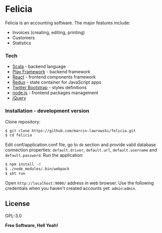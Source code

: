 # Felicia

Felicia is an accounting software. The major features include:

  - Invoices (creating, editing, printing)
  - Customers
  - Statistics

### Tech
   
* [Scala] - backend language
* [Play Framework] - backend framework
* [React] - frontend components framework
* [Redux] - state container for JavaScript apps
* [Twitter Bootstrap] - styles definitions
* [node.js] - frontend packages management
* [jQuery]


### Installation - development version

Clone repository:

```sh
$ git clone https://github.com/marcin-lawrowski/felicia.git
$ cd felicia
```

Edit conf/application.conf file, go to `db` section and provide valid database connection properties: `default.driver`, `default.url`, `default.username` and `default.password`. Run the application:

```sh
$ npm install -d
$ ./node_modules/.bin/webpack
$ sbt run
```
Open `http://localhost:9000/` address in web browser. Use the following credentials when you haven't created accounts yet: `admin`:`admin`.


License
----

GPL-3.0


**Free Software, Hell Yeah!**

[//]:#


   [Scala]: <https://www.scala-lang.org/>
   [Play Framework]: <https://www.playframework.com/>
   [React]: <https://facebook.github.io/react/>
   [Redux]: <http://redux.js.org/>
   [node.js]: <http://nodejs.org>
   [Twitter Bootstrap]: <http://twitter.github.com/bootstrap/>
   [jQuery]: <http://jquery.com>
